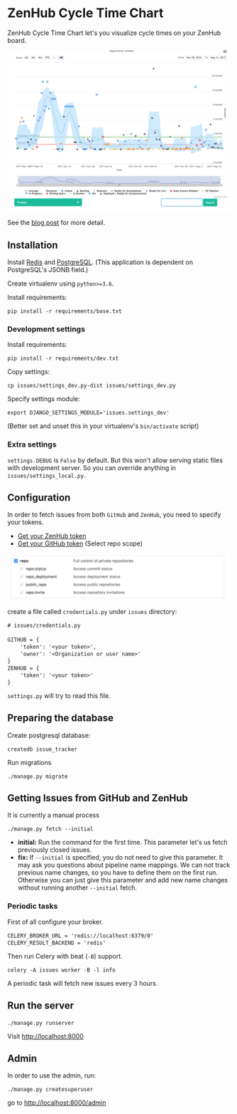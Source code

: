 # ZenHub Cycle Time Chart

ZenHub Cycle Time Chart let's you visualize cycle times on your ZenHub board.

![](resources/chart.png)

See the [blog post](http://blog.adphorus.com) for more detail.

## Installation

Install [Redis](https://redis.io/) and [PostgreSQL](https://www.postgresql.org/). (This application is dependent on PostgreSQL's JSONB field.)

Create virtualenv using `python>=3.6`.

Install requirements:

```
pip install -r requirements/base.txt
```

### Development settings

Install requirements:

```
pip install -r requirements/dev.txt
```

Copy settings:

```
cp issues/settings_dev.py-dist issues/settings_dev.py
```

Specify settings module:

```
export DJANGO_SETTINGS_MODULE='issues.settings_dev'
```

(Better set and unset this in your virtualenv's `bin/activate` script)

### Extra settings

`settings.DEBUG` is `False` by default. But this won't allow serving static files with development server. So you can override anything in `issues/settings_local.py`.

## Configuration

In order to fetch issues from both `GitHub` and `ZenHub`, you need to specify your tokens.

* [Get your ZenHub token](https://dashboard.zenhub.io/#/settings)
* [Get your GitHub token](https://github.com/settings/tokens) (Select repo scope)

![repo](resources/github_scope.png)

create a file called `credentials.py` under `issues` directory:

```
# issues/credentials.py

GITHUB = {
    'token': '<your token>',
    'owner': '<Organization or user name>'
}
ZENHUB = {
    'token': '<your token>'
}
```

`settings.py` will try to read this file.

## Preparing the database

Create postgresql database:

```
createdb issue_tracker
```

Run migrations

```
./manage.py migrate
```


## Getting Issues from GitHub and ZenHub

It is currently a manual process

```
./manage.py fetch --initial
```

* **initial:** Run the command for the first time. This parameter let's us fetch previously closed issues. 
* **fix:** If `--initial` is specified, you do not need to give this parameter. It may ask you questions about pipeline name mappings. We can not track previous name changes, so you have to define them on the first run. Otherwise you can just give this parameter and add new name changes without running another `--initial` fetch.


### Periodic tasks

First of all configure your broker.

```
CELERY_BROKER_URL = 'redis://localhost:6379/0'
CELERY_RESULT_BACKEND = 'redis'
```

Then run Celery with beat (`-B`) support.


```
celery -A issues worker -B -l info
```

A periodic task will fetch new issues every 3 hours.

## Run the server

```
./manage.py runserver
```

Visit [http://localhost:8000](http://localhost:8000)

## Admin

In order to use the admin, run:

```
./manage.py createsuperuser
```

go to [http://localhost:8000/admin](http://localhost:8000/admin)

